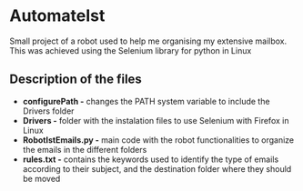 # AutomateIst

Small project of a robot used to help me organising my extensive mailbox. This was achieved using the Selenium library for python in Linux

## Description of the files

* **configurePath -** changes the PATH system variable to include the Drivers folder
* **Drivers -** folder with the instalation files to use Selenium with Firefox in Linux
* **RobotIstEmails.py -** main code with the robot functionalities to organize the emails in the different folders
* **rules.txt -** contains the keywords used to identify the type of emails according to their subject, and the destination folder where they should be moved
